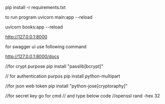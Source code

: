 pip install -r requirements.txt

to run program
uvicorn main:app --reload

uvicorn books:app --reload

http://127.0.0.1:8000

for swagger ui use following command

http://127.0.0.1:8000/docs



//for crypt purpose
pip install "passlib[bcrypt]"


// for authentication purpos
pip install python-multipart

//for json web token
pip install "python-jose[cryptoraphy]"

//for secret key go for cmd 
// and type below code
//openssl rand -hex 32